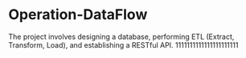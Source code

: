 # Operation-DataFlow
The project involves designing a database, performing ETL (Extract, Transform, Load), and establishing a RESTful API.
1111111111111111111111
